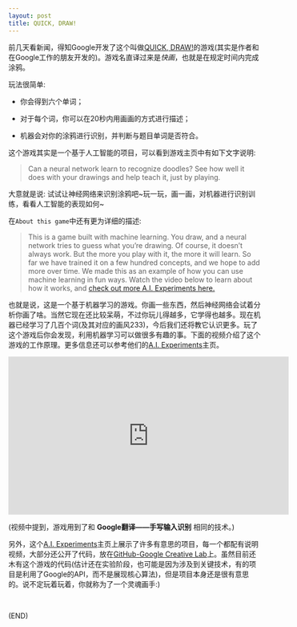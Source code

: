 ```yaml
---
layout: post
title: QUICK, DRAW!
---
```



前几天看新闻，得知Google开发了这个叫做[QUICK, DRAW!](https://quickdraw.withgoogle.com/)的游戏(其实是作者和在Google工作的朋友开发的\)。游戏名直译过来是*快画*，也就是在规定时间内完成涂鸦。

玩法很简单: 

*	你会得到六个单词；

*	对于每个词，你可以在20秒内用画画的方式进行描述；

*	机器会对你的涂鸦进行识别，并判断与题目单词是否符合。

这个游戏其实是一个基于人工智能的项目，可以看到游戏主页中有如下文字说明:

>Can a neural network learn to recognize doodles?
See how well it does with your drawings and help teach it, just by playing.

大意就是说: 试试让神经网络来识别涂鸦吧~玩一玩，画一画，对机器进行识别训练，看看人工智能的表现如何~

在`About this game`中还有更为详细的描述:

>This is a game built with machine learning. You draw, and a neural network tries to guess what you’re drawing. Of course, it doesn’t always work. But the more you play with it, the more it will learn. So far we have trained it on a few hundred concepts, and we hope to add more over time. We made this as an example of how you can use machine learning in fun ways. Watch the video below to learn about how it works, and [check out more A.I. Experiments here.](https://aiexperiments.withgoogle.com/)

也就是说，这是一个基于机器学习的游戏。你画一些东西，然后神经网络会试着分析你画了啥。当然它现在还比较呆萌，不过你玩儿得越多，它学得也越多。现在机器已经学习了几百个词(及其对应的画风233)，今后我们还将教它认识更多。玩了这个游戏后你会发现，利用机器学习可以做很多有趣的事。下面的视频介绍了这个游戏的工作原理。更多信息还可以参考他们的[A.I. Experiments](https://aiexperiments.withgoogle.com/)主页。

<iframe width="560" height="315" src="https://www.youtube.com/embed/X8v1GWzZYJ4" frameborder="0" allowfullscreen></iframe>

(视频中提到，游戏用到了和 **Google翻译——手写输入识别**
相同的技术。)

另外，这个[A.I. Experiments](https://aiexperiments.withgoogle.com/)主页上展示了许多有意思的项目，每一个都配有说明视频，大部分还公开了代码，放在[GitHub-Google Creative Lab](https://github.com/googlecreativelab)上。虽然目前还木有这个游戏的代码(估计还在实验阶段，也可能是因为涉及到关键技术，有的项目是利用了Google的API，而不是展现核心算法)，但是项目本身还是很有意思的。说不定玩着玩着，你就称为了一个灵魂画手:)

<br/>

(END)